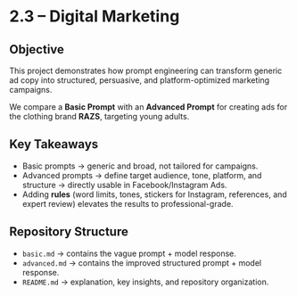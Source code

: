 # 2.3 – Digital Marketing

## Objective
This project demonstrates how prompt engineering can transform generic ad copy into structured, persuasive, and platform-optimized marketing campaigns.  

We compare a **Basic Prompt** with an **Advanced Prompt** for creating ads for the clothing brand **RAZS**, targeting young adults.  

## Key Takeaways
- Basic prompts → generic and broad, not tailored for campaigns.  
- Advanced prompts → define target audience, tone, platform, and structure → directly usable in Facebook/Instagram Ads.  
- Adding **rules** (word limits, tones, stickers for Instagram, references, and expert review) elevates the results to professional-grade.  

## Repository Structure
- `basic.md` → contains the vague prompt + model response.  
- `advanced.md` → contains the improved structured prompt + model response.  
- `README.md` → explanation, key insights, and repository organization.  
